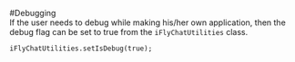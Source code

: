 #Debugging  
If the user needs to debug while making his/her own application, then the debug flag can be set to true from the `iFlyChatUtilities` class.
~~~ {.language-java}
iFlyChatUtilities.setIsDebug(true);
~~~  
